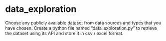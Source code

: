 # data_exploration
Choose any publicly available dataset from data sources and types that you have chosen.  Create a python file named “data_exploration.py” to retrieve the dataset using its API and  store it in csv / excel format.  
